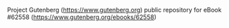 Project Gutenberg (https://www.gutenberg.org) public repository for eBook #62558 (https://www.gutenberg.org/ebooks/62558)
